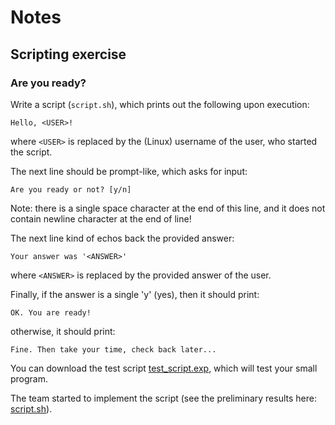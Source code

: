 # Notes
## Scripting exercise
### Are you ready?
Write a script (`script.sh`), which prints out the following upon execution:

    Hello, <USER>!

where `<USER>` is replaced by the (Linux) username of the user, who started the script.

The next line should be prompt-like, which asks for input:

    Are you ready or not? [y/n] 

Note: there is a single space character at the end of this line, and it does
not contain newline character at the end of line!

The next line kind of echos back the provided answer:

    Your answer was '<ANSWER>'

where `<ANSWER>` is replaced by the provided answer of the user.

Finally, if the answer is a single 'y' (yes), then it should print:

    OK. You are ready!

otherwise, it should print:

    Fine. Then take your time, check back later...

You can download the test script [test_script.exp](https://github.com/aswna/GNU-Linux-Tools-sessions/blob/master/11/test_script.exp), which will test your small program.

The team started to implement the script (see the preliminary results here: [script.sh](https://github.com/aswna/GNU-Linux-Tools-sessions/blob/master/11/script.sh)).
